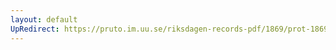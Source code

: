 ```yaml
---
layout: default
UpRedirect: https://pruto.im.uu.se/riksdagen-records-pdf/1869/prot-1869--fk--514/prot-1869--fk--514_003.pdf
---
```

